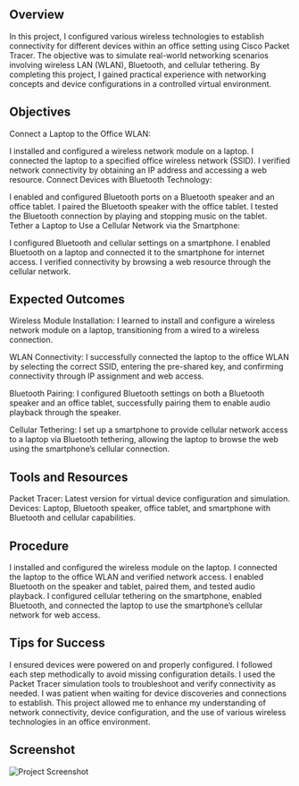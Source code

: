 Overview
-

In this project, I configured various wireless technologies to establish connectivity for different devices within an office setting using Cisco Packet Tracer. The objective was to simulate real-world networking scenarios involving wireless LAN (WLAN), Bluetooth, and cellular tethering. By completing this project, I gained practical experience with networking concepts and device configurations in a controlled virtual environment.

Objectives
-

Connect a Laptop to the Office WLAN:

I installed and configured a wireless network module on a laptop.
I connected the laptop to a specified office wireless network (SSID).
I verified network connectivity by obtaining an IP address and accessing a web resource.
Connect Devices with Bluetooth Technology:

I enabled and configured Bluetooth ports on a Bluetooth speaker and an office tablet.
I paired the Bluetooth speaker with the office tablet.
I tested the Bluetooth connection by playing and stopping music on the tablet.
Tether a Laptop to Use a Cellular Network via the Smartphone:

I configured Bluetooth and cellular settings on a smartphone.
I enabled Bluetooth on a laptop and connected it to the smartphone for internet access.
I verified connectivity by browsing a web resource through the cellular network.

Expected Outcomes
-

Wireless Module Installation:
I learned to install and configure a wireless network module on a laptop, transitioning from a wired to a wireless connection.

WLAN Connectivity:
I successfully connected the laptop to the office WLAN by selecting the correct SSID, entering the pre-shared key, and confirming connectivity through IP assignment and web access.

Bluetooth Pairing:
I configured Bluetooth settings on both a Bluetooth speaker and an office tablet, successfully pairing them to enable audio playback through the speaker.

Cellular Tethering:
I set up a smartphone to provide cellular network access to a laptop via Bluetooth tethering, allowing the laptop to browse the web using the smartphone’s cellular connection.

Tools and Resources
-

Packet Tracer: Latest version for virtual device configuration and simulation.
Devices: Laptop, Bluetooth speaker, office tablet, and smartphone with Bluetooth and cellular capabilities.

Procedure
-
I installed and configured the wireless module on the laptop.
I connected the laptop to the office WLAN and verified network access.
I enabled Bluetooth on the speaker and tablet, paired them, and tested audio playback.
I configured cellular tethering on the smartphone, enabled Bluetooth, and connected the laptop to use the smartphone’s cellular network for web access.

Tips for Success
-
I ensured devices were powered on and properly configured.
I followed each step methodically to avoid missing configuration details.
I used the Packet Tracer simulation tools to troubleshoot and verify connectivity as needed.
I was patient when waiting for device discoveries and connections to establish.
This project allowed me to enhance my understanding of network connectivity, device configuration, and the use of various wireless technologies in an office environment.

Screenshot
-

![Project Screenshot](https://github.com/user-attachments/assets/c813e0a0-df88-41f6-9ea7-5653ae84cddc)

